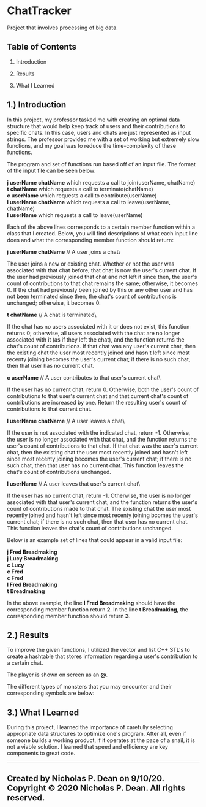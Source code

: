 # ChatTracker
Project that involves processing of big data.

   Table of Contents
   -----------------

   1. Introduction 

   2. Results 

   3. What I Learned


1.) Introduction 
   --------------------------------

In this project, my professor tasked me with creating an optimal data structure that would help keep track of users and their contributions to specific chats. In this case, users and chats are just represented as input strings. The professor provided me with a set of working but extremely slow functions, and my goal was to reduce the time-complexity of these functions.

The program and set of functions run based off of an input file. The format of the input file can be seen below:

**j userName chatName**  which requests a call to join(userName, chatName)\
**t chatName**           which requests a call to terminate(chatName)\
**c userName**           which requests a call to contribute(userName)\
**l userName chatName**  which requests a call to leave(userName, chatName)\
**l userName**           which requests a call to leave(userName)

Each of the above lines corresponds to a certain member function within a class that I created. Below, you will find descriptions of what each input line does and what the corresponding member function should return:

**j userName chatName** // A user joins a chat\

The user joins a new or existing chat. Whether or not the user was associated with that chat before, that chat is now the user's current chat. If the user had previously joined that chat and not left it since then, the user's count of contributions to that chat remains the same; otherwise, it becomes 0. If the chat had previously been joined by this or any other user and has not been terminated since then, the chat's count of contributions is unchanged; otherwise, it becomes 0.

**t chatName** // A chat is terminated\

If the chat has no users associated with it or does not exist, this function returns 0; otherwise, all users associated with the chat are no longer associated with it (as if they left the chat), and the function returns the chat's count of contributions. If that chat was any user's current chat, then the existing chat the user most recently joined and hasn't left since most recenty joining becomes the user's current chat; if there is no such chat, then that user has no current chat.

  
**c userName** // A user contributes to that user's current chat\

If the user has no current chat, return 0. Otherwise, both the user's count of contributions to that user's current chat and that current chat's count of contributions are increased by one. Return the resulting user's count of contributions to that current chat.

**l userName chatName** // A user leaves a chat\

If the user is not associated with the indicated chat, return -1. Otherwise, the user is no longer associated with that chat, and the function returns the user's count of contributions to that chat. If that chat was the user's current chat, then the existing chat the user most recently joined and hasn't left since most recenty joining becomes the user's current chat; if there is no such chat, then that user has no current chat. This function leaves the chat's count of contributions unchanged.
  
**l userName** // A user leaves that user's current chat\

If the user has no current chat, return -1. Otherwise, the user is no longer associated with that user's current chat, and the function returns the user's count of contributions made to that chat. The existing chat the user most recently joined and hasn't left since most recenty joining bcomes the user's current chat; if there is no such chat, then that user has no current chat. This function leaves the chat's count of contributions unchanged.

Below is an example set of lines that could appear in a valid input file:

**j Fred Breadmaking\
j Lucy Breadmaking\
c Lucy\
c Fred\
c Fred\
l Fred Breadmaking\
t Breadmaking**

In the above example, the line **l Fred Breadmaking** should have the corresponding member function return **2**. In the line **t Breadmaking**, the corresponding member function should return **3**.

2.) Results 
   -------------------

To improve the given functions, I utilized the vector and list C++ STL's to create a hashtable that stores information regarding a user's contribution to a certain chat. 

The player is shown on screen as an **@**.

The different types of monsters that you may encounter and their corresponding symbols are below:

3.) What I Learned
   ------------

During this project, I learned the importance of carefully selecting appropriate data structures to optimize one's program. After all, even if someone builds a working product, if it operates at the pace of a snail, it is not a viable solution. I learned that speed and efficiency are key components to great code. 

------------------------------------------------------------------------
Created by Nicholas P. Dean on 9/10/20.
Copyright © 2020 Nicholas P. Dean. All rights reserved. 
------------------------------------------------------------------------
